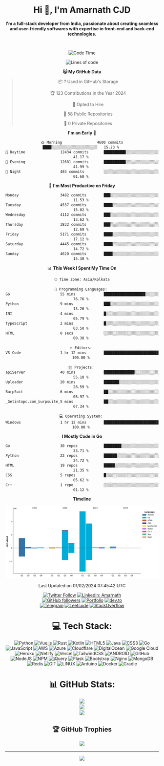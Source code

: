 <div align="center">

<h1 align="center">Hi 👋, I'm Amarnath CJD</h1>

<p><b>I'm a full-stack developer from India, passionate about creating seamless and user-friendly softwares with expertise in front-end and back-end technologies.</b></p>
<br>

<!--START_SECTION:waka-->
![Code Time](http://img.shields.io/badge/Code%20Time-70%20hrs%2014%20mins-blue)

![Lines of code](https://img.shields.io/badge/From%20Hello%20World%20I%27ve%20Written-7.4%20million%20lines%20of%20code-blue)

**🐱 My GitHub Data** 

> 📦 ? Used in GitHub's Storage 
 > 
> 🏆 123 Contributions in the Year 2024
 > 
> 💼 Opted to Hire
 > 
> 📜 58 Public Repositories 
 > 
> 🔑 0 Private Repositories 
 > 
**I'm an Early 🐤** 

```text
🌞 Morning                4600 commits        ████░░░░░░░░░░░░░░░░░░░░░   15.23 % 
🌆 Daytime                12434 commits       ██████████░░░░░░░░░░░░░░░   41.17 % 
🌃 Evening                12681 commits       ██████████░░░░░░░░░░░░░░░   41.99 % 
🌙 Night                  484 commits         ░░░░░░░░░░░░░░░░░░░░░░░░░   01.60 % 
```
📅 **I'm Most Productive on Friday** 

```text
Monday                   3482 commits        ███░░░░░░░░░░░░░░░░░░░░░░   11.53 % 
Tuesday                  4537 commits        ████░░░░░░░░░░░░░░░░░░░░░   15.02 % 
Wednesday                4112 commits        ███░░░░░░░░░░░░░░░░░░░░░░   13.62 % 
Thursday                 3832 commits        ███░░░░░░░░░░░░░░░░░░░░░░   12.69 % 
Friday                   5171 commits        ████░░░░░░░░░░░░░░░░░░░░░   17.12 % 
Saturday                 4445 commits        ████░░░░░░░░░░░░░░░░░░░░░   14.72 % 
Sunday                   4620 commits        ████░░░░░░░░░░░░░░░░░░░░░   15.30 % 
```


📊 **This Week I Spent My Time On** 

```text
🕑︎ Time Zone: Asia/Kolkata

💬 Programming Languages: 
Go                       55 mins             ███████████████████░░░░░░   76.76 % 
Python                   9 mins              ███░░░░░░░░░░░░░░░░░░░░░░   13.26 % 
INI                      4 mins              █░░░░░░░░░░░░░░░░░░░░░░░░   05.79 % 
TypeScript               2 mins              █░░░░░░░░░░░░░░░░░░░░░░░░   03.50 % 
HTML                     0 secs              ░░░░░░░░░░░░░░░░░░░░░░░░░   00.38 % 

🔥 Editors: 
VS Code                  1 hr 12 mins        █████████████████████████   100.00 % 

🐱‍💻 Projects: 
apiServer                40 mins             ██████████████░░░░░░░░░░░   55.10 % 
Uploader                 20 mins             ███████░░░░░░░░░░░░░░░░░░   28.59 % 
BurpSuit                 6 mins              ██░░░░░░░░░░░░░░░░░░░░░░░   08.97 % 
_Getintopc.com_burpsuite_5 mins              ██░░░░░░░░░░░░░░░░░░░░░░░   07.34 % 

💻 Operating System: 
Windows                  1 hr 12 mins        █████████████████████████   100.00 % 
```

**I Mostly Code in Go** 

```text
Go                       30 repos            ████████░░░░░░░░░░░░░░░░░   33.71 % 
Python                   22 repos            ██████░░░░░░░░░░░░░░░░░░░   24.72 % 
HTML                     19 repos            █████░░░░░░░░░░░░░░░░░░░░   21.35 % 
CSS                      5 repos             █░░░░░░░░░░░░░░░░░░░░░░░░   05.62 % 
C++                      1 repo              ░░░░░░░░░░░░░░░░░░░░░░░░░   01.12 % 
```



**Timeline**

![Lines of Code chart](https://raw.githubusercontent.com/AmarnathCJD/AmarnathCJD/master/assets/bar_graph.png)


 Last Updated on 01/02/2024 07:45:42 UTC
<!--END_SECTION:waka-->

[![Twitter Follow](https://img.shields.io/badge/Twitter-1DA1F2?style=for-the-badge&logo=twitter&logoColor=white)](https://twitter.com/ama_xnath)
[![Linkedin: Amarnath](https://img.shields.io/badge/LinkedIn-0077B5?style=for-the-badge&logo=linkedin&logoColor=white&link=https://www.linkedin.com/in/amarnathcdj/)](https://www.linkedin.com/in/amarnathcdj/)
<br>
[![GitHub followers](https://img.shields.io/badge/GitHub-100000?style=for-the-badge&logo=github&logoColor=white)](https://www.github.com/amarnathcjd)
[![Portfolio](https://img.shields.io/badge/website-000000?style=for-the-badge&logo=About.me&logoColor=white)](http://axmar.tech)
[![dev.to](https://img.shields.io/badge/dev.to-0A0A0A?style=for-the-badge&logo=devdotto&logoColor=white)](https://dev.to/amarnathcjd)
<br>
[![Telegram](https://img.shields.io/badge/-Telegram-0077B5?style=for-the-badge&logo=telegram&logoColor=white)](https://tx.me/roseloverx)
[![Leetcode](https://img.shields.io/badge/-GitLab-FFA116?style=for-the-badge&logo=gitlab&logoColor=black)](https://leetcode.com/roseloverx/)
[![StackOverflow](https://img.shields.io/badge/STKOverflow-%23E34F26?style=for-the-badge&logo=stackoverflow&logoColor=white)](https://stackoverflow.com/users/20273276)

# 💻 Tech Stack:
![Python](https://img.shields.io/badge/python-3670A0?style=for-the-badge&logo=python&logoColor=ffdd54) ![Vue.js](https://img.shields.io/badge/vuejs-%2335495e.svg?style=for-the-badge&logo=vuedotjs&logoColor=%234FC08D) ![Rust](https://img.shields.io/badge/rust-%23000000.svg?style=for-the-badge&logo=rust&logoColor=white) ![Kotlin](https://img.shields.io/badge/kotlin-%230095D5.svg?style=for-the-badge&logo=kotlin&logoColor=white) ![HTML5](https://img.shields.io/badge/html5-%23E34F26.svg?style=for-the-badge&logo=html5&logoColor=white) ![Java](https://img.shields.io/badge/java-%23ED8B00.svg?style=for-the-badge&logo=java&logoColor=white) ![CSS3](https://img.shields.io/badge/css3-%231572B6.svg?style=for-the-badge&logo=css3&logoColor=white) ![Go](https://img.shields.io/badge/go-%2300ADD8.svg?style=for-the-badge&logo=go&logoColor=white) ![JavaScript](https://img.shields.io/badge/javascript-%23323330.svg?style=for-the-badge&logo=javascript&logoColor=%23F7DF1E) ![AWS](https://img.shields.io/badge/AWS-%23FF9900.svg?style=for-the-badge&logo=amazon-aws&logoColor=white) ![Azure](https://img.shields.io/badge/azure-%230072C6.svg?style=for-the-badge&logo=azure-devops&logoColor=white) ![Cloudflare](https://img.shields.io/badge/Cloudflare-F38020?style=for-the-badge&logo=Cloudflare&logoColor=white) ![DigitalOcean](https://img.shields.io/badge/DigitalOcean-%230167ff.svg?style=for-the-badge&logo=digitalOcean&logoColor=white) ![Google Cloud](https://img.shields.io/badge/Google%20Cloud-%234285F4.svg?style=for-the-badge&logo=google-cloud&logoColor=white) ![Heroku](https://img.shields.io/badge/heroku-%23430098.svg?style=for-the-badge&logo=heroku&logoColor=white) ![Netlify](https://img.shields.io/badge/netlify-%23000000.svg?style=for-the-badge&logo=netlify&logoColor=#00C7B7) ![Vercel](https://img.shields.io/badge/vercel-%23000000.svg?style=for-the-badge&logo=vercel&logoColor=white) ![TailwindCSS](https://img.shields.io/badge/tailwindcss-%2338B2AC.svg?style=for-the-badge&logo=tailwind-css&logoColor=white) ![ANDROID](https://img.shields.io/badge/android-%2320232a.svg?style=for-the-badge&logo=android&logoColor=%a4c639) ![GitHub](https://img.shields.io/badge/GitHub-%23121011.svg?style=for-the-badge&logo=github&logoColor=white) ![NodeJS](https://img.shields.io/badge/node.js-6DA55F?style=for-the-badge&logo=node.js&logoColor=white) ![NPM](https://img.shields.io/badge/NPM-%23000000.svg?style=for-the-badge&logo=npm&logoColor=white) ![jQuery](https://img.shields.io/badge/jquery-%230769AD.svg?style=for-the-badge&logo=jquery&logoColor=white) ![Flask](https://img.shields.io/badge/flask-%23000.svg?style=for-the-badge&logo=flask&logoColor=white) ![Bootstrap](https://img.shields.io/badge/bootstrap-%23563D7C.svg?style=for-the-badge&logo=bootstrap&logoColor=white) ![Nginx](https://img.shields.io/badge/nginx-%23009639.svg?style=for-the-badge&logo=nginx&logoColor=white) ![MongoDB](https://img.shields.io/badge/MongoDB-%234ea94b.svg?style=for-the-badge&logo=mongodb&logoColor=white) ![Redis](https://img.shields.io/badge/redis-%23DD0031.svg?style=for-the-badge&logo=redis&logoColor=white) ![GIT](https://img.shields.io/badge/Git-fc6d26?style=for-the-badge&logo=git&logoColor=white) ![LINUX](https://img.shields.io/badge/Linux-FCC624?style=for-the-badge&logo=linux&logoColor=black) ![Arduino](https://img.shields.io/badge/-Arduino-00979D?style=for-the-badge&logo=Arduino&logoColor=white) ![Docker](https://img.shields.io/badge/docker-%230db7ed.svg?style=for-the-badge&logo=docker&logoColor=white) ![Gradle](https://img.shields.io/badge/Gradle-02303A.svg?style=for-the-badge&logo=Gradle&logoColor=white)
# 📊 GitHub Stats:
![](https://github-readme-stats.vercel.app/api?username=AmarnathCJD&theme=dark&hide_border=false&include_all_commits=true&count_private=true)<br/>
![](https://github-readme-streak-stats.herokuapp.com/?user=AmarnathCJD&theme=dark&hide_border=false)<br/>
![](https://github-readme-stats.vercel.app/api/top-langs/?username=AmarnathCJD&theme=dark&hide_border=false&include_all_commits=true&count_private=true&layout=compact&langs_count=8)

## 🏆 GitHub Trophies
![](https://github-profile-trophy.vercel.app/?username=AmarnathCJD&theme=juicyfresh&no-frame=true&no-bg=true&margin-w=4)

---
[![](https://visitcount.itsvg.in/api?id=AmarnathCJD&icon=3&color=1)](https://visitcount.itsvg.in)
</div>

